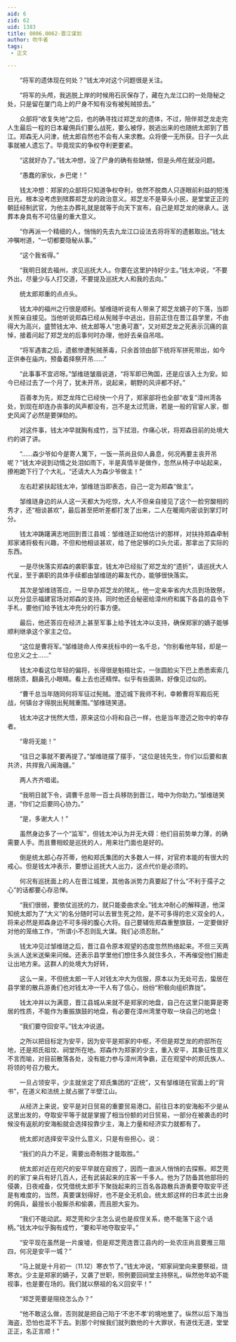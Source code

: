 ```yaml
---
aid: 6
zid: 62
uid: 1383
title: 0006.0062-晋江谋划
author: 吹牛者
tags: 
 - 正文

---
```




　　“将军的遗体现在何处？”钱太冲对这个问题很是关注。

　　“将军的头颅，我逃脱上岸的时候用石灰保存了，藏在九龙江口的一处隐秘之处，只是留在厦门岛上的尸身不知有没有被髡贼掠去。”

　　众部将“收复失地”之后，也的确寻找过郑芝龙的遗体，不过，陪伴郑芝龙走完人生最后一程的日本雇佣兵们要么战死，要么被俘，脱逃出来的也随统太郎到了晋江。郑森无人问津，统太郎自然也不会有人来求教。众将便一无所获。日子一久此事就被人遗忘了。毕竟现实的争权夺利更要紧。

　　“这就好办了。”钱太冲想，没了尸身的确有些缺憾，但是头颅在就没问题。

　　“愚蠢的家伙，乡巴佬！”

　　钱太冲想：郑家的众部将只知道争权夺利，依然不脱商人只逐眼前利益的短浅目光。根本没考虑到殡葬郑芝龙的政治意义。郑芝龙不是草头小民，是堂堂正正的朝廷经制武官，为他主办葬礼就是就等于向天下宣布，自己是郑芝龙的继承人。送葬本身具有不可估量的重大意义。

　　“你再派一个精细的人，悄悄的先去九龙江口设法去将将军的遗骸取出。”钱太冲嘱咐道，“一切都要隐秘从事。”

　　“这个我省得。”

　　“我明日就去福州，求见巡抚大人。你要在这里护持好少主。”钱太冲说，“不要外出，尽量少与人打交道，不要提及巡抚大人和我的去向。”

　　统太郎郑重的点点头。

　　钱太冲的福州之行很是顺利。邹维琏听说有人带来了郑芝龙嫡子的下落，当即关照亲自接见。当他听说郑森已经从髡贼手中逃出，目前正住在晋江县学里，不由得大为高兴，盛赞钱太冲、统太郎等人“忠勇可嘉”，又对郑芝龙之死表示沉痛的哀悼，接着问起了郑芝龙的后事何时办理，他好去亲自吊唁。

　　“将军遇害之后，遗骸惨遭髡贼荼毒，只余首领由部下统将军拼死带出，如今正供奉在庙内，预备着择祭开吊……”

　　“此事事不宜迟呀。”邹维琏皱眉说道，“将军即已殉国，还是应该入土为安。如今已经过去了一个月了，犹未开吊，说起来，朝野的风评都不好。”

　　百善孝为先，郑芝龙阵亡已经快一个月了，郑家部将也全部“收复”漳州湾各处，到现在却连办丧事的风声都没有，岂不是太过荒唐，若是一般的官宦人家，御史风闻了必然是要弹劾的。

　　对这件事，钱太冲早就胸有成竹，当下拭泪，作痛心状，将郑森目前的处境大约的讲了讲。

　　“……森少爷如今是寄人篱下，一饭一茶尚且仰人鼻息，何况再要主丧开吊呢？”钱太冲说到动情之处泪如雨下，半是真情半是做作，忽然从椅子中站起来，撩袍跪下行了个大礼，“还请大人为森少爷做主！”

　　左右赶紧扶起钱太冲，邹维琏当即表态，自己一定为郑森“做主”。

　　邹维琏身边的从人这一天都大为吃惊，大人不但亲自接见了这个一脸穷酸相的秀才，还“相谈甚欢”，最后甚至把听差都打发了出来，二人在暖阁内密谈到掌灯时分。

　　钱太冲踌躇满志地回到晋江县城：邹维琏正如他估计的那样，对扶持郑森牵制郑家诸将极有兴趣，不但和他相谈甚欢，给了他足够的口头允诺，那拿出了实际的东西。

　　一是尽快落实郑森的袭职事宜，钱太冲已经拟了郑芝龙的“遗折”，请巡抚大人代呈，至于袭职的具体手续都由邹维琏的幕友代办，能够很快落实。

　　其次是邹维琏答应，一旦举办郑芝龙的殡礼，他一定亲率省内大员到场致祭，以充分显示福建官场对郑森的支持。同时他还会秘密给漳州府和属下各县的县令下手札，要他们给予钱太冲充分的行事方便。

　　最后，他还答应在经济上甚至军事上给予钱太冲以支持，确保郑家的嫡子能够顺利继承这个家主之位。

　　“这位是曹将军。”邹维琏命人传来抚标中的一名千总，“你别看他年轻，却是一位忠义之士……”

　　钱太冲看这位年轻的偏将，长得很是魁梧壮实，一张圆脸尖下巴上悉悉索索几根胡须，翻鼻孔小眼睛。看上去也还精悍。似乎有些面熟，好像见过似的。

　　“曹千总当年随同何将军征过髡贼。澄迈城下我师不利，幸赖曹将军殿后死战，何镇台才得脱出髡贼重围。”邹维琏笑道。

　　钱太冲这才恍然大悟，原来这位小将和自己一样，也是当年澄迈之败中的幸存者。

　　“卑将无能！”

　　“往日之事就不要再提了。”邹维琏摆了摆手，“这位是钱先生，你们以后要和衷共济，共捍我八闽海疆。”

　　两人齐齐唱诺。

　　“我明日就下令，调曹千总带一百士兵移防到晋江，暗中为你助力。”邹维琏笑道，“你们之后要同心协力。”

　　“是，多谢大人！”

　　虽然身边多了一个“监军”，但钱太冲认为并无大碍：他们目前势单力薄，的确需要人手。而且曹相蛟是巡抚的人，用来壮门面也是好的。

　　倒是统太郎心存芥蒂，他和郑氏集团的大多数人一样，对官府本能的有很大的戒心。但是钱太冲表示，要想让巡抚大人出力，这点代价是必须的。

　　何况有巡抚面上的人在晋江城里，其他各派势力真要起了什么“不利于孺子之心”的话都要心存忌惮。

　　“我们很弱，要依仗巡抚的力，就只能委曲求全。”钱太冲耐心的解释道，他深知统太郎为了“大义”的名分随时可以去冒生死之险，是不可多得的忠义双全的人，将来必然是郑森身边不可多得的腹心大将。自己要辅佐郑森重整旗鼓，一定要做好对他的笼络工作，“所谓小不忍则乱大谋。我们必须忍耐。”

　　钱太冲见过邹维琏之后，晋江县令原本观望的态度忽然热络起来。不但三天两头派人送米送柴来问候。还表示县学里他们想住多久就住多久，不再催促他们搬走让出地方来。这群人的处境大为好转，

　　这么一来，不但统太郎一干人对钱太冲大为信服，原本以为无处可去，蛰居在县学里的散兵游勇们也对钱太冲一干人有了信心，纷纷“积极向组织靠拢”。

　　钱太冲并以为满意，晋江县城从来就不是郑家的地盘，自己在这里只能算是寄居的性质，不能作为重振旗鼓的地盘，有必要在漳州湾里夺取一块自己的地盘！

　　“我们要夺回安平。”钱太冲说道。

　　之所以把目标定为安平，因为安平是郑家的中枢，不但是郑芝龙的府邸所在地，还是郑氏祖坟、祠堂所在地。郑森作为郑家的少主，重入安平，其象征性意义不言而喻，对目前散落各处，没有能力参与漳州湾争霸，正在观望中的郑氏族人、将领的号召力极大。

　　一旦占领安平，少主就坐定了郑氏集团的“正统”，又有邹维琏在官面上的“背书”，在道义和法统上就占据了半壁江山。

　　从经济上来说，安平是对日贸易的重要贸易港口。前往日本的安海船不少是从这里出发的，夺取安平等于就是掌握了相当份额的对日贸易，一部分在被袭击的时候没有返航的安海船就会选择投靠少主，海上力量和经济实力就都有了。

　　统太郎对选择安平没什么意义，只是有些担心，说：

　　“我们的兵力不足，需要出奇制胜才能取胜。”

　　统太郎对近在咫尺的安平早就在窥觊了，因而一直派人悄悄的去探察。郑芝莞的的家丁亲兵有好几百人，还有武装起来的庄客一千多人。他为了防备其他部将的侵袭，日夜戒备，仅凭借统太郎手下聚拢起来的三百名各路散兵游勇要夺取安平还是有难度的，当然，真要谋划得好，也不是全无机会。统太郎这样的日本武士出身的佣兵，最擅长小股厮杀和偷袭，而且胆大妄为。

　　“我们不能动武。郑芝莞和少主怎么说也是叔侄关系，绝不能落下这个话柄。”钱太冲似乎胸有成竹，“要和平地夺取安平。”

　　“安平现在虽然是一片废墟，但是郑芝莞连晋江县内的一处农庄尚且要推三阻四，何况是安平一城？”

　　“马上就是十月初一（11.12）寒衣节了。”钱太冲说，“郑家祠堂向来要祭祖，烧寒衣。少主是郑家的嫡子，又袭了世职，照例要回祠堂主持祭礼，纵然他年幼不能视事，也是要在场的。我们就以祭祖的名义回安平！”

　　“郑芝莞要是阻挠怎么办？”

　　“他不敢这么做，否则就是把自己陷于‘不忠不孝’的境地里了。纵然以后下海当海盗，恐怕也混不下去。到那个时候我们就列数他的十大罪状，有道伐无道，堂堂正正，名正言顺！”


